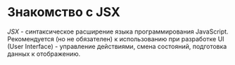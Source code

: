 # Знакомство с JSX

*JSX* - синтаксическое расширение языка программирования JavaScript. Рекомендуется (но не обязателен) к использованию при разработке UI (User Interface) - управление действиями, смена состояний, подготовка данных к отображению.
